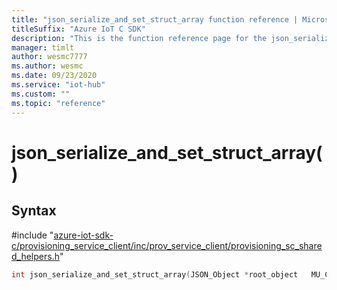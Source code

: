 ```yaml
---                             
title: "json_serialize_and_set_struct_array function reference | Microsoft Docs" 
titleSuffix: "Azure IoT C SDK"            
description: "This is the function reference page for the json_serialize_and_set_struct_array() function in the Azure IoT C SDK. This SDK is used with Azure IoT Hub and Azure IoT Hub Device Provisioning Service"            
manager: timlt                 
author: wesmc7777              
ms.author: wesmc               
ms.date: 09/23/2020                    
ms.service: "iot-hub"             
ms.custom: ""                
ms.topic: "reference"        
---                            
```


# json_serialize_and_set_struct_array()

## Syntax

\#include "[azure-iot-sdk-c/provisioning_service_client/inc/prov_service_client/provisioning_sc_shared_helpers.h](../provisioning-sc-shared-helpers-h.md)"  
```C
int json_serialize_and_set_struct_array(JSON_Object *root_object   MU_C2);
```

